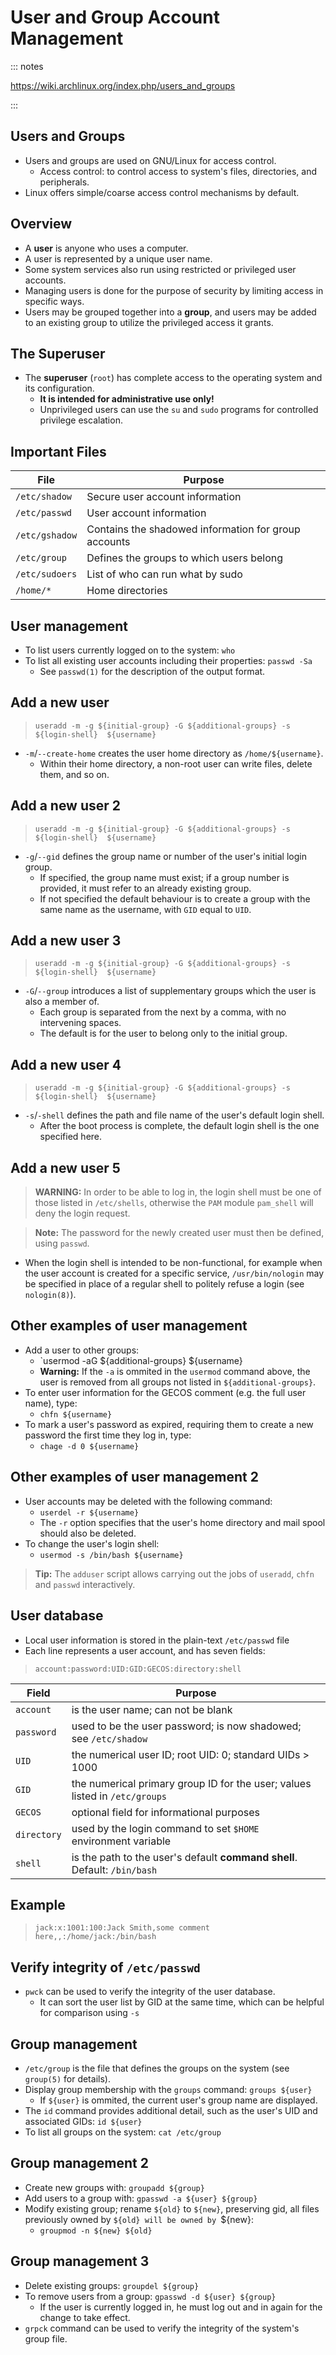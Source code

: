 # User and Group Account Management

::: notes

https://wiki.archlinux.org/index.php/users_and_groups

:::

## Users and Groups

- Users and groups are used on GNU/Linux for access control.
  - Access control: to control access to system's files, directories, and
    peripherals.
- Linux offers simple/coarse access control mechanisms by default.

## Overview

- A __user__ is anyone who uses a computer. 
- A user is represented by a unique user name.
- Some system services also run using restricted or privileged user accounts.
- Managing users is done for the purpose of security by limiting access in 
  specific ways.
- Users may be grouped together into a __group__, and users may be added to an
  existing group to utilize the privileged access it grants.

## The Superuser

- The **superuser** (`root`) has complete access to the operating system and
  its configuration.
  - **It is intended for administrative use only!**
  - Unprivileged users can use the `su` and `sudo` programs for controlled 
    privilege escalation.

## Important Files

| File            | Purpose                                              |
| --------------- | ---------------------------------------------------- |
|  `/etc/shadow`  | Secure user account information                      |
|  `/etc/passwd`  | User account information                             |
|  `/etc/gshadow` | Contains the shadowed information for group accounts |
|  `/etc/group`   | Defines the groups to which users belong             |
|  `/etc/sudoers` | List of who can run what by sudo                     |
|  `/home/*`      | Home directories                                     |

## User management

- To list users currently logged on to the system: `who`
- To list all existing user accounts including their properties: `passwd -Sa`
  - See `passwd(1)` for the description of the output format.

## Add a new user

> `useradd -m -g ${initial-group} -G ${additional-groups} -s ${login-shell} 
> ${username}`

- `-m`/`--create-home` creates the user home directory as `/home/${username}`.
  - Within their home directory, a non-root user can write files, delete them,
    and so on.

## Add a new user 2

> `useradd -m -g ${initial-group} -G ${additional-groups} -s ${login-shell} 
> ${username}`

- `-g`/`--gid` defines the group name or number of the user's initial login
  group.
  - If specified, the group name must exist; if a group number is provided, it
    must refer to an already existing group.
  - If not specified the default behaviour is to create a group with the same
    name as the username, with `GID` equal to `UID`.

## Add a new user 3

> `useradd -m -g ${initial-group} -G ${additional-groups} -s ${login-shell} 
> ${username}`

- `-G`/`--group` introduces a list of supplementary groups which the user is
  also a member of. 
  - Each group is separated from the next by a comma, with no intervening 
    spaces.
  - The default is for the user to belong only to the initial group.

## Add a new user 4

> `useradd -m -g ${initial-group} -G ${additional-groups} -s ${login-shell} 
> ${username}`

- `-s`/`-shell` defines the path and file name of the user's default login 
  shell.
  - After the boot process is complete, the default login shell is the one
    specified here.

## Add a new user 5

> **WARNING:** In order to be able to log in, the login shell must be one of
> those listed in `/etc/shells`, otherwise the `PAM` module `pam_shell` will 
> deny the login request. 

> **Note:** The password for the newly created user must then be defined, using
> `passwd`.

- When the login shell is intended to be non-functional, for example when the
  user account is created for a specific service, `/usr/bin/nologin` may be 
  specified in place of a regular shell to politely refuse a login (see 
  `nologin(8)`).

## Other examples of user management

- Add a user to other groups:
  - `usermod -aG ${additional-groups} ${username}
  - **Warning:** If the `-a` is ommited in the `usermod` command above, the 
    user is removed from all groups not listed in `${additional-groups}`.
- To enter user information for the GECOS comment (e.g. the full user name),
  type:
  - `chfn ${username}`
- To mark a user's password as expired, requiring them to create a new password
  the first time they log in, type:
  - `chage -d 0 ${username}`

## Other examples of user management 2

- User accounts may be deleted with the following command:
  - `userdel -r ${username}`
  - The `-r` option specifies that the user's home directory and mail spool 
    should also be deleted.
- To change the user's login shell:
  - `usermod -s /bin/bash ${username}`

> **Tip:** The `adduser` script allows carrying out the jobs of `useradd`,
> `chfn` and `passwd` interactively.

## User database

- Local user information is stored in the plain-text `/etc/passwd` file
- Each line represents a user account, and has seven fields:

> `account:password:UID:GID:GECOS:directory:shell`

| Field        | Purpose                                                                     |
| ------------ | --------------------------------------------------------------------------- |
|  `account`   | is the user name; can not be blank                                          |
|  `password`  | used to be the user password; is now shadowed; see `/etc/shadow`            |
|  `UID`       | the numerical user ID; root UID: 0; standard UIDs > 1000                    |
|  `GID`       | the numerical primary group ID for the user; values listed in `/etc/groups` |
|  `GECOS`     | optional field for informational purposes                                   |
|  `directory` | used by the login command to set `$HOME` environment variable               |
|  `shell`     | is the path to the user's default __command shell__. Default: `/bin/bash`   |

## Example

> `jack:x:1001:100:Jack Smith,some comment here,,:/home/jack:/bin/bash`

## Verify integrity of `/etc/passwd`

- `pwck` can be used to verify the integrity of the user database.
  - It can sort the user list by GID at the same time, which can be helpful for
    comparison using `-s`

## Group management

- `/etc/group` is the file that defines the groups on the system (see 
  `group(5)` for details).
- Display group membership with the `groups` command: `groups ${user}`
  - If `${user}` is ommited, the current user's group name are displayed.
- The `id` command provides additional detail, such as the user's UID and
  associated GIDs: `id ${user}`
- To list all groups on the system: `cat /etc/group`

## Group management 2

- Create new groups with: `groupadd ${group}`
- Add users to a group with: `gpasswd -a ${user} ${group}`
- Modify existing group; rename `${old}` to `${new}`, preserving gid, all files
  previously owned by `${old} will be owned by `${new}:
  - `groupmod -n ${new} ${old}`

## Group management 3

- Delete existing groups: `groupdel ${group}`
- To remove users from a group: `gpasswd -d ${user} ${group}`
  - If the user is currently logged in, he must log out and in again for the 
    change to take effect.
- `grpck` command can be used to verify the integrity of the system's group
  file.

